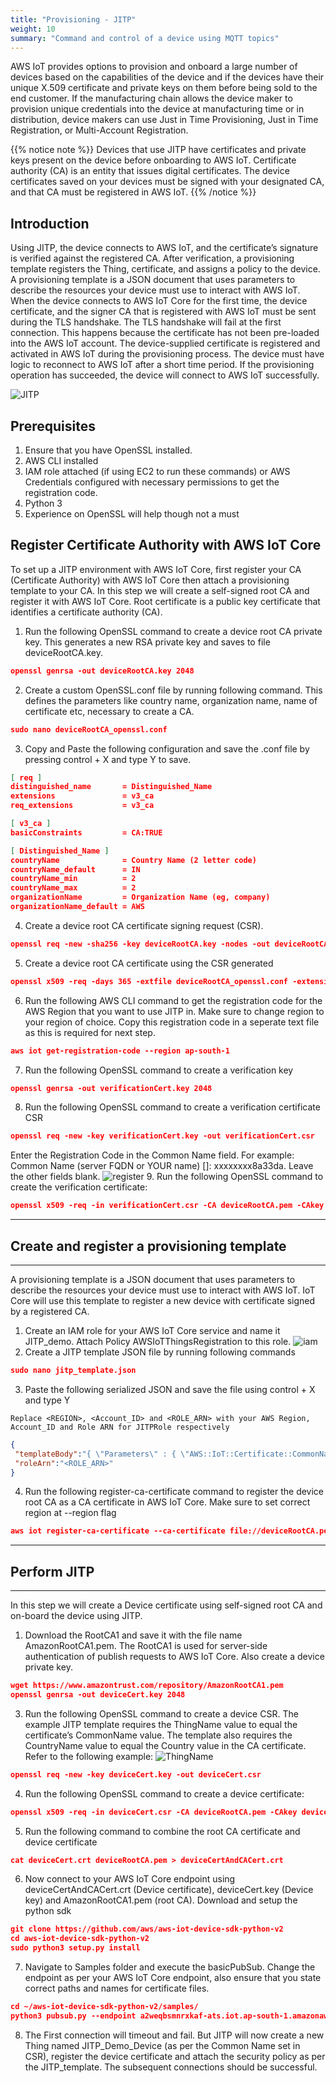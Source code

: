 ```yaml
---
title: "Provisioning - JITP"
weight: 10
summary: "Command and control of a device using MQTT topics"
---
```


AWS IoT provides options to provision and onboard a large number of devices based
on the capabilities of the device and if the devices have their unique X.509 certificate
and private keys on them before being sold to the end customer.
If the manufacturing chain allows the device maker to provision unique credentials into
the device at manufacturing time or in distribution, device makers can use Just in Time
Provisioning, Just in Time Registration, or Multi-Account Registration. 

{{% notice note %}}
Devices that use JITP have certificates and private keys present on the device before
onboarding to AWS IoT. Certificate authority (CA) is an entity that issues digital certificates. The device certificates saved on your devices must be signed with your designated CA, and that CA must be registered in AWS IoT. 
{{% /notice %}}

## Introduction

Using JITP, the device connects to AWS IoT, and the certificate’s signature is verified
against the registered CA. After verification, a provisioning template registers the Thing,
certificate, and assigns a policy to the device. A provisioning template is a JSON document that uses parameters to describe the resources your device must use to interact with AWS IoT. 
When the device connects to AWS IoT Core for the first time, the device certificate, and
the signer CA that is registered with AWS IoT must be sent during the TLS handshake.
The TLS handshake will fail at the first connection. This happens because the certificate
has not been pre-loaded into the AWS IoT account. The device-supplied certificate is
registered and activated in AWS IoT during the provisioning process. The device must
have logic to reconnect to AWS IoT after a short time period. If the provisioning
operation has succeeded, the device will connect to AWS IoT successfully.

![JITP](JITP.png)

## Prerequisites
1. Ensure that you have OpenSSL installed. 
2. AWS CLI installed
3. IAM role attached (if using EC2 to run these commands) or AWS Credentials configured with necessary permissions to get the registration code.
4. Python 3
5. Experience on OpenSSL will help though not a must

## Register Certificate Authority with AWS IoT Core

To set up a JITP environment with AWS IoT Core, first register your CA (Certificate Authority) with AWS IoT Core then attach a provisioning template to your CA. 
In this step we will create a self-signed root CA and register it with AWS IoT Core. Root certificate is a public key certificate that identifies a certificate authority (CA).
1. Run the following OpenSSL command to create a device root CA private key. This generates a new RSA private key and saves to file deviceRootCA.key.
```json
openssl genrsa -out deviceRootCA.key 2048
```
2. Create a custom OpenSSL.conf file by running following command. This defines the parameters like country name, organization name, name of certificate etc, necessary to create a CA.
```json
sudo nano deviceRootCA_openssl.conf
```
3. Copy and Paste the following configuration and save the .conf file by pressing control + X and type Y to save.
```json
[ req ]
distinguished_name       = Distinguished_Name
extensions               = v3_ca
req_extensions           = v3_ca

[ v3_ca ]
basicConstraints         = CA:TRUE

[ Distinguished_Name ]
countryName              = Country Name (2 letter code)
countryName_default      = IN
countryName_min          = 2
countryName_max          = 2
organizationName         = Organization Name (eg, company)
organizationName_default = AWS
```

4. Create a device root CA certificate signing request (CSR). 
```json
openssl req -new -sha256 -key deviceRootCA.key -nodes -out deviceRootCA.csr -config deviceRootCA_openssl.conf
```
5. Create a device root CA certificate using the CSR generated
```json
openssl x509 -req -days 365 -extfile deviceRootCA_openssl.conf -extensions v3_ca -in deviceRootCA.csr -signkey deviceRootCA.key -out deviceRootCA.pem
```
6. Run the following AWS CLI command to get the registration code for the AWS Region that you want to use JITP in. Make sure to change region to your region of choice. Copy this registration code in a seperate text file as this is required for next step.
```json
aws iot get-registration-code --region ap-south-1
```

7. Run the following OpenSSL command to create a verification key
```json
openssl genrsa -out verificationCert.key 2048
```
8. Run the following OpenSSL command to create a verification certificate CSR
```json
openssl req -new -key verificationCert.key -out verificationCert.csr
```
Enter the Registration Code in the Common Name field. For example: Common Name (server FQDN or YOUR name) []: xxxxxxxx8a33da. Leave the other fields blank.
![register](register.png)
9. Run the following OpenSSL command to create the verification certificate:
```json
openssl x509 -req -in verificationCert.csr -CA deviceRootCA.pem -CAkey deviceRootCA.key -CAcreateserial -out verificationCert.crt -days 500 -sha256
```

---
## Create and register a provisioning template
---
A provisioning template is a JSON document that uses parameters to describe the resources your device must use to interact with AWS IoT. IoT Core will use this template to register a new device with certificate signed by a registered CA.

1. Create an IAM role for your AWS IoT Core service and name it JITP_demo. Attach Policy AWSIoTThingsRegistration to this role.
![iam](iam.png)
2. Create a JITP template JSON file by running following commands
```json
sudo nano jitp_template.json
```
3. Paste the following serialized JSON and save the file using control + X and type Y

`Replace <REGION>, <Account_ID> and <ROLE_ARN> with your AWS Region, Account_ID and Role ARN for JITPRole respectively`
```json
{
 "templateBody":"{ \"Parameters\" : { \"AWS::IoT::Certificate::CommonName\" : { \"Type\" : \"String\" },\"AWS::IoT::Certificate::Country\" : { \"Type\" : \"String\" }, \"AWS::IoT::Certificate::Id\" : { \"Type\" : \"String\" }}, \"Resources\" : { \"thing\" : { \"Type\" : \"AWS::IoT::Thing\", \"Properties\" : { \"ThingName\" : {\"Ref\" : \"AWS::IoT::Certificate::CommonName\"}, \"AttributePayload\" : { \"version\" : \"v1\", \"country\" : {\"Ref\" : \"AWS::IoT::Certificate::Country\"}} } }, \"certificate\" : { \"Type\" : \"AWS::IoT::Certificate\", \"Properties\" : { \"CertificateId\": {\"Ref\" : \"AWS::IoT::Certificate::Id\"}, \"Status\" : \"ACTIVE\" } }, \"policy\" : {\"Type\" : \"AWS::IoT::Policy\", \"Properties\" : { \"PolicyDocument\" : \"{ \\\"Version\\\": \\\"2012-10-17\\\", \\\"Statement\\\": [ { \\\"Effect\\\": \\\"Allow\\\", \\\"Action\\\": [ \\\"iot:Connect\\\" ], \\\"Resource\\\": [ \\\"arn:aws:iot:<REGION>:<ACCOUNT_ID>:client\\\/*\\\" ] }, { \\\"Effect\\\": \\\"Allow\\\", \\\"Action\\\": [ \\\"iot:Publish\\\", \\\"iot:Receive\\\" ], \\\"Resource\\\": [ \\\"arn:aws:iot:<REGION>:<ACCOUNT_ID>:topic\\\/*\\\" ] }, { \\\"Effect\\\": \\\"Allow\\\", \\\"Action\\\": [ \\\"iot:Subscribe\\\" ], \\\"Resource\\\": [ \\\"arn:aws:iot:<REGION>:<ACCOUNT_ID>:topicfilter\\\/*\\\" ] } ] }\" } } } }",
 "roleArn":"<ROLE_ARN>"
}
```
4. Run the following register-ca-certificate command to register the device root CA as a CA certificate in AWS IoT Core. Make sure to set correct region at --region flag
```json
aws iot register-ca-certificate --ca-certificate file://deviceRootCA.pem --verification-cert file://verificationCert.crt --set-as-active --allow-auto-registration --registration-config file://jitp_template.json --region ap-south-1
```

---
## Perform JITP
---
In this step we will create a Device certificate using self-signed root CA and on-board the device using JITP.

1. Download the RootCA1 and save it with the file name AmazonRootCA1.pem. The RootCA1 is used for server-side authentication of publish requests to AWS IoT Core. Also create a device private key.

```json
wget https://www.amazontrust.com/repository/AmazonRootCA1.pem
openssl genrsa -out deviceCert.key 2048
```

3. Run the following OpenSSL command to create a device CSR. The example JITP template requires the ThingName value to equal the certificate’s CommonName value. The template also requires the CountryName value to equal the Country value in the CA certificate. Refer to the following example:
![ThingName](thingName.png)

```json
openssl req -new -key deviceCert.key -out deviceCert.csr
```

4. Run the following OpenSSL command to create a device certificate:
```json
openssl x509 -req -in deviceCert.csr -CA deviceRootCA.pem -CAkey deviceRootCA.key -CAcreateserial -out deviceCert.crt -days 365 -sha256
```
5. Run the following command to combine the root CA certificate and device certificate
```json
cat deviceCert.crt deviceRootCA.pem > deviceCertAndCACert.crt
```
6. Now connect to your AWS IoT Core endpoint using deviceCertAndCACert.crt (Device certificate), deviceCert.key (Device key) and AmazonRootCA1.pem (root CA).
Download and setup the python sdk
```json
git clone https://github.com/aws/aws-iot-device-sdk-python-v2
cd aws-iot-device-sdk-python-v2
sudo python3 setup.py install
```

7. Navigate to Samples folder and execute the basicPubSub.
Change the endpoint as per your AWS IoT Core endpoint, also ensure that you state correct paths and names for certificate files.
```json
cd ~/aws-iot-device-sdk-python-v2/samples/
python3 pubsub.py --endpoint a2weqbsmnrxkaf-ats.iot.ap-south-1.amazonaws.com --root-ca ~/AmazonRootCA1.pem --cert ~/deviceCertAndCACert.crt --key ~/deviceCert.key --client-id "JITP_Demo_Device" --topic "test" --message "Hello World"
```

8. The First connection will timeout and fail. But JITP will now create a new Thing named JITP_Demo_Device (as per the Common Name set in CSR), register the device certificate and attach the security policy as per the JITP_template.
The subsequent connections should be successful. 

